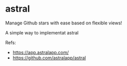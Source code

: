 # astral

Manage Github stars with ease based on flexible views!

A simple way to implementat astral

Refs:

* https://app.astralapp.com/
* https://github.com/astralapp/astral
